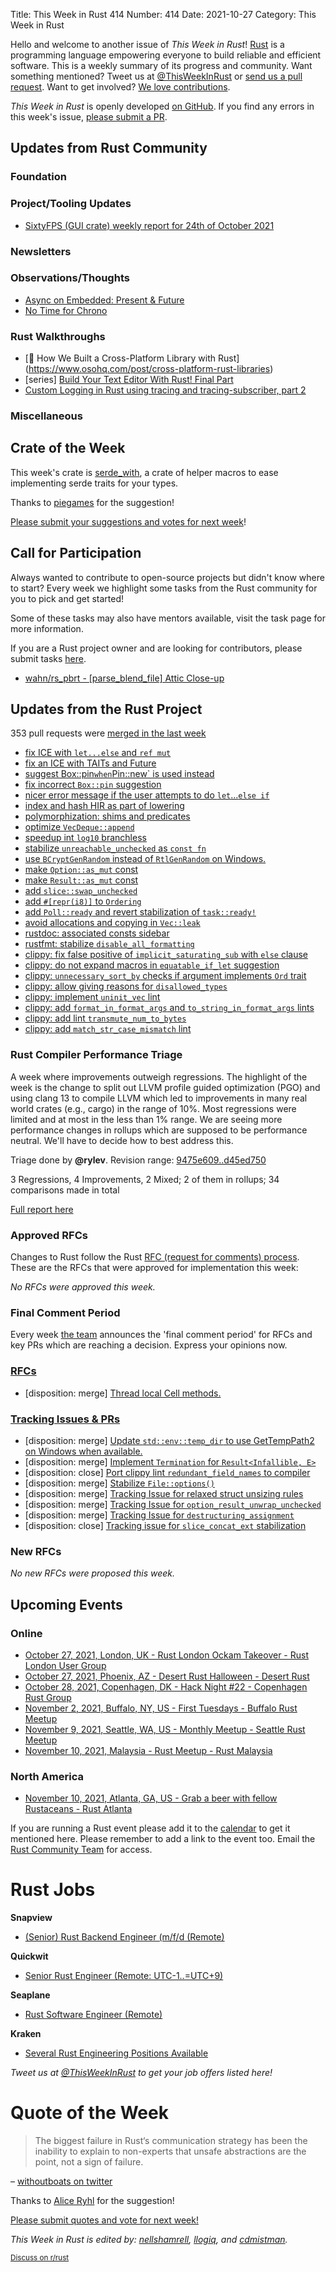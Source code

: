 Title: This Week in Rust 414
Number: 414
Date: 2021-10-27
Category: This Week in Rust

Hello and welcome to another issue of *This Week in Rust*!
[Rust](http://rust-lang.org) is a programming language empowering everyone to build reliable and efficient software.
This is a weekly summary of its progress and community.
Want something mentioned? Tweet us at [@ThisWeekInRust](https://twitter.com/ThisWeekInRust) or [send us a pull request](https://github.com/rust-lang/this-week-in-rust).
Want to get involved? [We love contributions](https://github.com/rust-lang/rust/blob/master/CONTRIBUTING.md).

*This Week in Rust* is openly developed [on GitHub](https://github.com/rust-lang/this-week-in-rust).
If you find any errors in this week's issue, [please submit a PR](https://github.com/rust-lang/this-week-in-rust/pulls).

## Updates from Rust Community

### Foundation

### Project/Tooling Updates

* [SixtyFPS (GUI crate) weekly report for 24th of October 2021](https://sixtyfps.io/thisweek/2021-10-25.html)

### Newsletters

### Observations/Thoughts

* [Async on Embedded: Present & Future](https://tweedegolf.nl/blog/63/async-on-embedded-present-and-future)
* [No Time for Chrono](https://passcod.name/technical/no-time-for-chrono.html)

### Rust Walkthroughs
* [🦀 How We Built a Cross-Platform Library with Rust] (https://www.osohq.com/post/cross-platform-rust-libraries)
* [series] [Build Your Text Editor With Rust! Final Part](https://medium.com/@otukof/build-your-text-editor-with-rust-final-part-4c841a649900)
* [Custom Logging in Rust using tracing and tracing-subscriber, part 2](https://burgers.io/custom-logging-in-rust-using-tracing-part-2)

### Miscellaneous

## Crate of the Week

This week's crate is [serde\_with](https://docs.rs/serde_with), a crate of helper macros to ease implementing serde traits for your types.

Thanks to [piegames](https://users.rust-lang.org/t/crate-of-the-week/2704/971) for the suggestion!

[Please submit your suggestions and votes for next week][submit_crate]!

[submit_crate]: https://users.rust-lang.org/t/crate-of-the-week/2704

## Call for Participation

Always wanted to contribute to open-source projects but didn't know where to start?
Every week we highlight some tasks from the Rust community for you to pick and get started!

Some of these tasks may also have mentors available, visit the task page for more information.

If you are a Rust project owner and are looking for contributors, please submit tasks [here][guidelines].

* [wahn/rs_pbrt - [parse_blend_file] Attic Close-up](https://github.com/wahn/rs_pbrt/issues/136)

[guidelines]: https://users.rust-lang.org/t/twir-call-for-participation/4821

## Updates from the Rust Project

353 pull requests were [merged in the last week][merged]

[merged]: https://github.com/search?q=is%3Apr+org%3Arust-lang+is%3Amerged+merged%3A2021-10-04..2021-10-11

* [fix ICE with `let...else` and `ref mut`](https://github.com/rust-lang/rust/pull/89965)
* [fix an ICE with TAITs and Future](https://github.com/rust-lang/rust/pull/89946)
* [suggest  Box::pin` when `Pin::new` is used instead](https://github.com/rust-lang/rust/pull/89870)
* [fix incorrect `Box::pin` suggestion](https://github.com/rust-lang/rust/pull/89390)
* [nicer error message if the user attempts to do `let`...`else if`](https://github.com/rust-lang/rust/pull/89974)
* [index and hash HIR as part of lowering](https://github.com/rust-lang/rust/pull/89124)
* [polymorphization: shims and predicates](https://github.com/rust-lang/rust/pull/89514)
* [optimize `VecDeque::append`](https://github.com/rust-lang/rust/pull/88717)
* [speedup int `log10` branchless](https://github.com/rust-lang/rust/pull/88788)
* [stabilize `unreachable_unchecked` as `const fn`](https://github.com/rust-lang/rust/pull/89509)
* [use `BCryptGenRandom` instead of `RtlGenRandom` on Windows.](https://github.com/rust-lang/rust/pull/84096)
* [make `Option::as_mut` const](https://github.com/rust-lang/rust/pull/89953)
* [make `Result::as_mut` const](https://github.com/rust-lang/rust/pull/89977)
* [add `slice::swap_unchecked`](https://github.com/rust-lang/rust/pull/88540)
* [add `#[repr(i8)]` to `Ordering`](https://github.com/rust-lang/rust/pull/89507)
* [add `Poll::ready` and revert stabilization of `task::ready!`](https://github.com/rust-lang/rust/pull/89651)
* [avoid allocations and copying in `Vec::leak`](https://github.com/rust-lang/rust/pull/89337)
* [rustdoc: associated consts sidebar](https://github.com/rust-lang/rust/pull/89815)
* [rustfmt: stabilize `disable_all_formatting`](https://github.com/rust-lang/rustfmt/pull/5026)
* [clippy: fix false positive of `implicit_saturating_sub` with `else` clause](https://github.com/rust-lang/rust-clippy/pull/7832)
* [clippy: do not expand macros in `equatable_if_let` suggestion](https://github.com/rust-lang/rust-clippy/pull/7788)
* [clippy: `unnecessary_sort_by` checks if argument implements `Ord` trait](https://github.com/rust-lang/rust-clippy/pull/7824)
* [clippy: allow giving reasons for `disallowed_types`](https://github.com/rust-lang/rust-clippy/pull/7791)
* [clippy: implement `uninit_vec` lint](https://github.com/rust-lang/rust-clippy/pull/7682)
* [clippy: add `format_in_format_args` and `to_string_in_format_args` lints](https://github.com/rust-lang/rust-clippy/pull/7743)
* [clippy: add lint `transmute_num_to_bytes`](https://github.com/rust-lang/rust-clippy/pull/7805)
* [clippy: add `match_str_case_mismatch` lint](https://github.com/rust-lang/rust-clippy/pull/7806)

### Rust Compiler Performance Triage

A week where improvements outweigh regressions. The highlight of the week is the change to split out LLVM profile guided optimization (PGO) and using clang 13 to compile LLVM which led to improvements in many real world crates (e.g., cargo) in the range of 10%. Most regressions were limited and at most in the less than 1% range. We are seeing more performance changes in rollups which are supposed to be performance neutral. We'll have to decide how to best address this.

Triage done by **@rylev**.
Revision range: [9475e609..d45ed750](https://perf.rust-lang.org/?start=9475e609b8458fff9e444934a6017d2e590642cf&end=d45ed7502ad225739270a368528725930f54b7b6&absolute=false&stat=instructions%3Au)

3 Regressions, 4 Improvements, 2 Mixed; 2 of them in rollups;
34 comparisons made in total

[Full report here](https://github.com/rust-lang/rustc-perf/blob/master/triage/2021-10-19.md)

### Approved RFCs

Changes to Rust follow the Rust [RFC (request for comments) process](https://github.com/rust-lang/rfcs#rust-rfcs). These
are the RFCs that were approved for implementation this week:

*No RFCs were approved this week.*

### Final Comment Period

Every week [the team](https://www.rust-lang.org/team.html) announces the
'final comment period' for RFCs and key PRs which are reaching a
decision. Express your opinions now.

### [RFCs](https://github.com/rust-lang/rfcs/labels/final-comment-period)

* [disposition: merge] [Thread local Cell methods.](https://github.com/rust-lang/rfcs/pull/3184)

### [Tracking Issues & PRs](https://github.com/rust-lang/rust/labels/final-comment-period)

* [disposition: merge] [Update `std::env::temp_dir` to use GetTempPath2 on Windows when available.](https://github.com/rust-lang/rust/pull/89999)
* [disposition: merge] [Implement `Termination` for `Result<Infallible, E>`](https://github.com/rust-lang/rust/pull/88601)
* [disposition: close] [Port clippy lint `redundant_field_names` to compiler](https://github.com/rust-lang/rust/pull/87512)
* [disposition: merge] [Stabilize `File::options()`](https://github.com/rust-lang/rust/pull/85766)
* [disposition: merge] [Tracking Issue for relaxed struct unsizing rules](https://github.com/rust-lang/rust/issues/81793)
* [disposition: merge] [Tracking Issue for `option_result_unwrap_unchecked`](https://github.com/rust-lang/rust/issues/81383)
* [disposition: merge] [Tracking Issue for `destructuring_assignment`](https://github.com/rust-lang/rust/issues/71126)
* [disposition: close] [Tracking issue for `slice_concat_ext` stabilization](https://github.com/rust-lang/rust/issues/27747)

### New RFCs

*No new RFCs were proposed this week.*

## Upcoming Events

### Online

* [October 27, 2021, London, UK - Rust London Ockam Takeover - Rust London User Group](https://skillsmatter.com/meetups/13606-rust-london-october2021#community)
* [October 27, 2021, Phoenix, AZ - Desert Rust Halloween - Desert Rust](https://www.meetup.com/Desert-Rustaceans/events/281215858/)
* [October 28, 2021, Copenhagen, DK - Hack Night #22 - Copenhagen Rust Group](https://cph.rs/)
* [November 2, 2021, Buffalo, NY, US - First Tuesdays - Buffalo Rust Meetup](https://www.meetup.com/Buffalo-Rust-Meetup/events/281558952/)
* [November 9, 2021, Seattle, WA, US - Monthly Meetup - Seattle Rust Meetup](https://www.meetup.com/Seattle-Rust-Meetup/events/gskksryccpbmb/)
* [November 10, 2021, Malaysia - Rust Meetup - Rust Malaysia](https://discord.gg/9Xj8H2EXTD)

### North America

* [November 10, 2021, Atlanta, GA, US - Grab a beer with fellow Rustaceans - Rust Atlanta](https://www.meetup.com/Rust-ATL/events/lhpkmsyccpbnb/)

If you are running a Rust event please add it to the [calendar] to get
it mentioned here. Please remember to add a link to the event too.
Email the [Rust Community Team][community] for access.

[calendar]: https://www.google.com/calendar/embed?src=apd9vmbc22egenmtu5l6c5jbfc%40group.calendar.google.com
[community]: mailto:community-team@rust-lang.org

# Rust Jobs

**Snapview**

* [(Senior) Rust Backend Engineer (m/f/d (Remote)](https://snapview.jobs.personio.de/job/381815?display=en&language=en)

**Quickwit**

* [Senior Rust Engineer (Remote: UTC-1..=UTC+9)](https://quickwit.io/jobs/distributed-software-engineer)

**Seaplane**

* [Rust Software Engineer (Remote)](https://apply.workable.com/seaplane/j/CEFCB5F5B8/)

**Kraken**

* [Several Rust Engineering Positions Available](https://jobs.lever.co/kraken?team=Engineering)

*Tweet us at [@ThisWeekInRust](https://twitter.com/ThisWeekInRust) to get your job offers listed here!*

# Quote of the Week

> The biggest failure in Rust‘s communication strategy has been the inability to explain to non-experts that unsafe abstractions are the point, not a sign of failure.

– [withoutboats on twitter](https://mobile.twitter.com/withoutboats/status/1447512045558149122)

Thanks to [Alice Ryhl](https://users.rust-lang.org/t/twir-quote-of-the-week/328/1124) for the suggestion!

[Please submit quotes and vote for next week!](https://users.rust-lang.org/t/twir-quote-of-the-week/328)

*This Week in Rust is edited by: [nellshamrell](https://github.com/nellshamrell), [llogiq](https://github.com/llogiq), and [cdmistman](https://github.com/cdmistman).*

<small>[Discuss on r/rust](https://www.reddit.com/r/rust/comments/k5nsab/this_week_in_rust_367/)</small>
